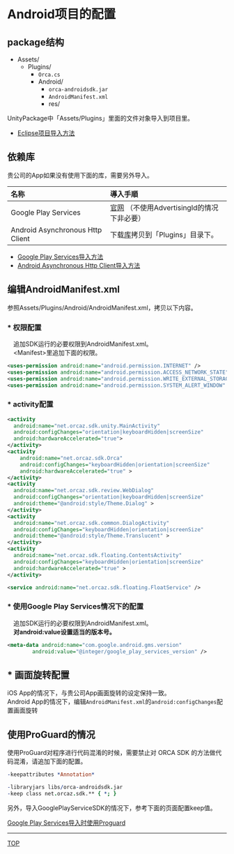 # Android项目的配置

## package结构
* Assets/
  * Plugins/
    * `Orca.cs`
    * Android/
      * `orca-androidsdk.jar`
      * `AndroidManifest.xml`
      * res/

UnityPackage中「Assets/Plugins」里面的文件对象导入到项目里。

* [Eclipse项目导入方法](/lang/cn/doc/integration/eclipse)

## 依赖库

贵公司的App如果没有使用下面的库，需要另外导入。

|名称|導入手順|
|:--|:--|
|Google Play Services|[官网](https://developers.google.com/android/guides/setup)  （不使用AdvertisingId的情况下非必要）|
|Android Asynchronous Http Client|下载[库](http://loopj.com/android-async-http/)拷贝到「Plugins」目录下。|
* [Google Play Services导入方法](/lang/cn/doc/google_play_services)
* [Android Asynchronous Http Client导入方法](/lang/cn/doc/async_http)

## 编辑AndroidManifest.xml

参照Assets/Plugins/Android/AndroidManifest.xml，拷贝以下内容。

### * 权限配置

　追加SDK运行的必要权限到AndroidManifest.xml。  
　&lt;Manifest>里追加下面的权限。

```xml
<uses-permission android:name="android.permission.INTERNET" />
<uses-permission android:name="android.permission.ACCESS_NETWORK_STATE" />
<uses-permission android:name="android.permission.WRITE_EXTERNAL_STORAGE" />
<uses-permission android:name="android.permission.SYSTEM_ALERT_WINDOW" />
```

### * activity配置

```xml
<activity
  android:name="net.orcaz.sdk.unity.MainActivity"
  android:configChanges="orientation|keyboardHidden|screenSize"
  android:hardwareAccelerated="true">
</activity>
<activity
    android:name="net.orcaz.sdk.Orca"
    android:configChanges="keyboardHidden|orientation|screenSize"
    android:hardwareAccelerated="true" >
</activity>
<activity
  android:name="net.orcaz.sdk.review.WebDialog"
  android:configChanges="orientation|keyboardHidden|screenSize"
  android:theme="@android:style/Theme.Dialog" >
</activity>
<activity
  android:name="net.orcaz.sdk.common.DialogActivity"
  android:configChanges="keyboardHidden|orientation|screenSize"
  android:theme="@android:style/Theme.Translucent" >
</activity>
<activity
  android:name="net.orcaz.sdk.floating.ContentsActivity"
  android:configChanges="keyboardHidden|orientation|screenSize"
  android:hardwareAccelerated="true" >
</activity>

<service android:name="net.orcaz.sdk.floating.FloatService" />
```
### * 使用Google Play Services情况下的配置
　追加SDK运行的必要权限到AndroidManifest.xml。   
　**对android:value设置适当的版本号。**

```xml
<meta-data android:name="com.google.android.gms.version"
        android:value="@integer/google_play_services_version" />
```

## * 画面旋转配置

iOS App的情况下，与贵公司App画面旋转的设定保持一致。  
Android App的情况下，编辑`AndroidManifest.xml`的`android:configChanges`配置画面旋转


## 使用ProGuard的情况


使用ProGuard对程序进行代码混淆的时候，需要禁止对 ORCA SDK 的方法做代码混淆，请追加下面的配置。


```prolog
-keepattributes *Annotation*

-libraryjars libs/orca-androidsdk.jar
-keep class net.orcaz.sdk.** { *; }
```

另外，导入GooglePlayServiceSDK的情况下，参考下面的页面配置keep值。

[Google Play Services导入时使用Proguard](https://developer.android.com/google/play-services/setup.html#Proguard)

----

[TOP](/lang/cn/unity/README-float.md)

